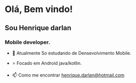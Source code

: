 
 # Olá, Bem vindo! 
 ## Sou Henrique darlan</h1>

 
### Mobile developer.
 
- :briefcase: Atualmente So estudando de Densevolvimento Mobile.
- :star: Focado em Android java/kotlin.

- 📫 Como me encontrar henrique.darlan@hotmail.com

